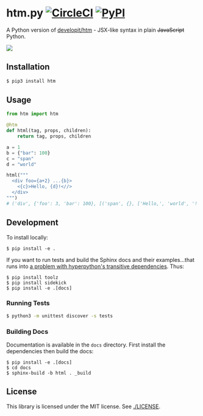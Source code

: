 # htm.py [![CircleCI](https://circleci.com/gh/jviide/htm.py.svg?style=shield)](https://circleci.com/gh/jviide/htm.py) [![PyPI](https://img.shields.io/pypi/v/htm.svg?color=blue)](https://pypi.org/project/htm/)

A Python version of [developit/htm](https://github.com/developit/htm) - JSX-like syntax in plain ~~JavaScript~~ Python.

![](https://user-images.githubusercontent.com/19776768/59420458-99d60000-8dd5-11e9-9d29-02fff6c83a55.png)

## Installation

```sh
$ pip3 install htm
```

## Usage

```py
from htm import htm

@htm
def html(tag, props, children):
    return tag, props, children

a = 1
b = {"bar": 100}
c = "span"
d = "world"

html("""
  <div foo={a+2} ...{b}>
    <{c}>Hello, {d}!<//>
  </div>
""")
# ('div', {'foo': 3, 'bar': 100}, [('span', {}, ['Hello,', 'world', '!'])])
```

## Development

To install locally:

```shell script
$ pip install -e .
```

If you want to run tests and build the Sphinx docs and their examples...that runs into [a problem with hyperpython's transitive dependencies](https://github.com/ejplatform/hyperpython/issues/4).
Thus: 

```shell script
$ pip install toolz
$ pip install sidekick
$ pip install -e .[docs]
```


### Running Tests

```sh
$ python3 -m unittest discover -s tests
```

### Building Docs

Documentation is available in the `docs` directory.
First install the dependencies then build the docs:

```shell script
$ pip install -e .[docs]
$ cd docs
$ sphinx-build -b html . _build
```

## License

This library is licensed under the MIT license. See [./LICENSE](./LICENSE).
